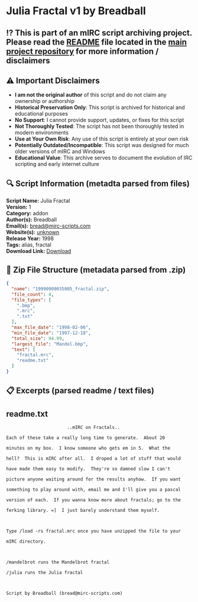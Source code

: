 # Julia Fractal v1 by Breadball

## ⁉️ This is part of an mIRC script archiving project. Please read the [README](https://github.com/sorzkode/mirc_scripts_archive/blob/main/README.md) file located in the [main project repository](https://github.com/sorzkode/mirc_scripts_archive) for more information / disclaimers  

## ⚠️ Important Disclaimers

- **I am not the original author** of this script and do not claim any ownership or authorship
- **Historical Preservation Only**: This script is archived for historical and educational purposes
- **No Support**: I cannot provide support, updates, or fixes for this script
- **Not Thoroughly Tested**: The script has not been thoroughly tested in modern environments
- **Use at Your Own Risk**: Any use of this script is entirely at your own risk
- **Potentially Outdated/Incompatible**: This script was designed for much older versions of mIRC and Windows
- **Educational Value**: This archive serves to document the evolution of IRC scripting and early internet culture

## 🔍 Script Information (metadta parsed from files)

**Script Name:** Julia Fractal  
**Version:** 1  
**Category:** addon  
**Author(s):** Breadball  
**Email(s):** <bread@mirc-scripts.com>  
**Website(s):** [unknown](unknown)  
**Release Year:** 1998  
**Tags:** alias, fractal  
**Download Link:** [Download](https://github.com/sorzkode/mirc_scripts_archive/raw/main/hawkee.com/19990909035005_fractal/19990909035005_fractal.zip)  

## 📂 Zip File Structure (metadata parsed from .zip)

```json
{
  "name": "19990909035005_fractal.zip",
  "file_count": 4,
  "file_types": [
    ".bmp",
    ".mrc",
    ".txt"
  ],
  "max_file_date": "1998-02-06",
  "min_file_date": "1997-12-18",
  "total_size": 94.99,
  "largest_file": "Mandel.bmp",
  "text": [
    "fractal.mrc",
    "readme.txt"
  ]
}
```

## 📋 Excerpts (parsed readme / text files)

## readme.txt

```text
                       ..mIRC on Fractals..
Each of these take a really long time to generate.  About 20
minutes on my box.  I know someone who gets em in 5.  What the
hell?  This is mIRC after all.  I droped a lot of stuff that would
have made them easy to modify.  They're so damned slow I can't
picture anyone waiting around for the results anyhow.  If you want
something to play around with, email me and I'll give you a pascal
version of each.  If you wanna know more about fractals; go to the
ferking library. =]  I just barely understand them myself.

Type /load -rs fractal.mrc once you have unzipped the file to your
mIRC directory.  

/mandelbrot runs the Mandelbrot fractal
/julia runs the Julia fractal

Script by Breadball (bread@mirc-scripts.com)
```
